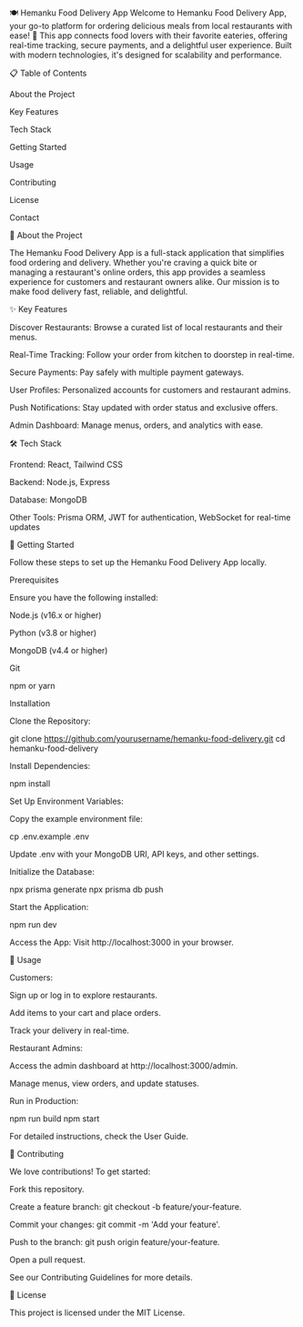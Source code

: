 🍽️ Hemanku Food Delivery App
Welcome to Hemanku Food Delivery App, your go-to platform for ordering delicious meals from local restaurants with ease! 🌮 This app connects food lovers with their favorite eateries, offering real-time tracking, secure payments, and a delightful user experience. Built with modern technologies, it's designed for scalability and performance.

📋 Table of Contents





About the Project



Key Features



Tech Stack



Getting Started



Usage



Contributing



License



Contact

🍴 About the Project

The Hemanku Food Delivery App is a full-stack application that simplifies food ordering and delivery. Whether you're craving a quick bite or managing a restaurant's online orders, this app provides a seamless experience for customers and restaurant owners alike. Our mission is to make food delivery fast, reliable, and delightful.



✨ Key Features





Discover Restaurants: Browse a curated list of local restaurants and their menus.



Real-Time Tracking: Follow your order from kitchen to doorstep in real-time.



Secure Payments: Pay safely with multiple payment gateways.



User Profiles: Personalized accounts for customers and restaurant admins.



Push Notifications: Stay updated with order status and exclusive offers.



Admin Dashboard: Manage menus, orders, and analytics with ease.

🛠️ Tech Stack





Frontend: React, Tailwind CSS



Backend: Node.js, Express



Database: MongoDB



Other Tools: Prisma ORM, JWT for authentication, WebSocket for real-time updates

🚀 Getting Started

Follow these steps to set up the Hemanku Food Delivery App locally.

Prerequisites

Ensure you have the following installed:





Node.js (v16.x or higher)



Python (v3.8 or higher)



MongoDB (v4.4 or higher)



Git



npm or yarn

Installation





Clone the Repository:

git clone https://github.com/yourusername/hemanku-food-delivery.git
cd hemanku-food-delivery



Install Dependencies:

npm install



Set Up Environment Variables:





Copy the example environment file:

cp .env.example .env



Update .env with your MongoDB URI, API keys, and other settings.



Initialize the Database:

npx prisma generate
npx prisma db push



Start the Application:

npm run dev



Access the App: Visit http://localhost:3000 in your browser.

📖 Usage





Customers:





Sign up or log in to explore restaurants.



Add items to your cart and place orders.



Track your delivery in real-time.



Restaurant Admins:





Access the admin dashboard at http://localhost:3000/admin.



Manage menus, view orders, and update statuses.



Run in Production:

npm run build
npm start

For detailed instructions, check the User Guide.

🤝 Contributing

We love contributions! To get started:





Fork this repository.



Create a feature branch: git checkout -b feature/your-feature.



Commit your changes: git commit -m 'Add your feature'.



Push to the branch: git push origin feature/your-feature.



Open a pull request.

See our Contributing Guidelines for more details.

📜 License

This project is licensed under the MIT License.
